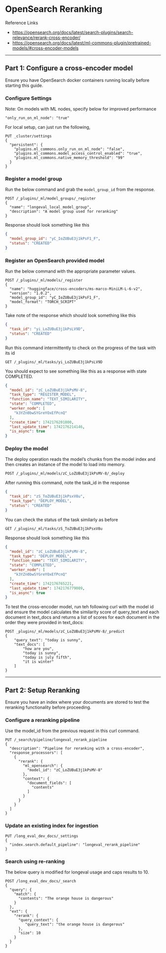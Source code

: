 # OpenSearch Reranking

Reference Links
- https://opensearch.org/docs/latest/search-plugins/search-relevance/rerank-cross-encoder/
- https://opensearch.org/docs/latest/ml-commons-plugin/pretrained-models/#cross-encoder-models
---

## Part 1: Configure a cross-encoder model

Ensure you have OpenSearch docker containers running locally before starting this guide.

### Configure Settings

Note: On models with ML nodes, specify below for improved performance
```
"only_run_on_ml_node": "true"
```
For local setup, can just run the following, 
```curl
PUT _cluster/settings
{
  "persistent": {
    "plugins.ml_commons.only_run_on_ml_node": "false",
    "plugins.ml_commons.model_access_control_enabled": "true",
    "plugins.ml_commons.native_memory_threshold": "99"
  }
}
```
### Register a model group

Run the below command and grab the `model_group_id` from the response.
```
POST /_plugins/_ml/model_groups/_register
{
  "name": "longeval_local_model_group",
  "description": "A model group used for reranking"
}
```
Response should look something like this 
```json
{
  "model_group_id": "yC_IoZUBuE3j1kPsF1_F",
  "status": "CREATED"
}
```
### Register an OpenSearch provided model

Run the below command with the appropriate parameter values.
```
POST /_plugins/_ml/models/_register
{
  "name": "huggingface/cross-encoders/ms-marco-MiniLM-L-6-v2",
  "version": "1.0.2",
  "model_group_id": "yC_IoZUBuE3j1kPsF1_F",
  "model_format": "TORCH_SCRIPT"
}
```
Take note of the response which should look something like this
```json
{
  "task_id": "yi_LoZUBuE3j1kPsLV9D",
  "status": "CREATED"
}
```

Run this command intermittently to check on the progress of the task with its id
```
GET /_plugins/_ml/tasks/yi_LoZUBuE3j1kPsLV9D
```
You should expect to see something like this as a response with state COMPLETED.
```json
{
  "model_id": "zC_LoZUBuE3j1kPsMV-8",
  "task_type": "REGISTER_MODEL",
  "function_name": "TEXT_SIMILARITY",
  "state": "COMPLETED",
  "worker_node": [
    "k3YZn0bwSYGreYOxEfPcnQ"
  ],
  "create_time": 1742176201800,
  "last_update_time": 1742176214146,
  "is_async": true
}
```
### Deploy the model

The deploy operation reads the model’s chunks from the model index and then creates an instance of the model to load into memory.

```curl
POST /_plugins/_ml/models/zC_LoZUBuE3j1kPsMV-8/_deploy
```
After running this command, note the task_id in the response
```json
{
  "task_id": "zS_ToZUBuE3j1kPsxV8u",
  "task_type": "DEPLOY_MODEL",
  "status": "CREATED"
}
```
You can check the status of the task similarly as before
```
GET /_plugins/_ml/tasks/zS_ToZUBuE3j1kPsxV8u
```
Response should look something like this
```json
{
  "model_id": "zC_LoZUBuE3j1kPsMV-8",
  "task_type": "DEPLOY_MODEL",
  "function_name": "TEXT_SIMILARITY",
  "state": "COMPLETED",
  "worker_node": [
    "k3YZn0bwSYGreYOxEfPcnQ"
  ],
  "create_time": 1742176765221,
  "last_update_time": 1742176779009,
  "is_async": true
}
```

To test the cross-encoder model, run teh following curl with the model id and ensure the model calculates the similarity score of query_text and each document in text_docs and returns a list of scores for each document in the order they were provided in text_docs:

```commandline
POST _plugins/_ml/models/zC_LoZUBuE3j1kPsMV-8/_predict
{
    "query_text": "today is sunny",
    "text_docs": [
        "how are you",
        "today is sunny",
        "today is july fifth",
        "it is winter"
    ]
}
```
---

## Part 2: Setup Reranking

Ensure you have an index where your documents are stored to test the reranking functionality before proceeding.

### Configure a reranking pipeline

Use the model_id from the previous request in this curl command.

```
PUT /_search/pipeline/longeval_rerank_pipeline
{
  "description": "Pipeline for reranking with a cross-encoder",
  "response_processors": [
    {
      "rerank": {
        "ml_opensearch": {
          "model_id": "zC_LoZUBuE3j1kPsMV-8"
        },
        "context": {
          "document_fields": [
            "contents"
          ]
        }
      }
    }
  ]
}
```

### Update an existing index for ingestion

```
PUT /long_eval_dev_docs/_settings
{
  "index.search.default_pipeline": "longeval_rerank_pipeline"
}
```

### Search using re-ranking

The below query is modified for longeval usage and caps results to 10.

```
POST /long_eval_dev_docs/_search
{
  "query": {
    "match": {
      "contents": "The orange house is dangerous"
    }
  },
  "ext": {
    "rerank": {
      "query_context": {
         "query_text": "the orange house is dangerous"
      },
      "size": 10  
    }
  }
}
```
